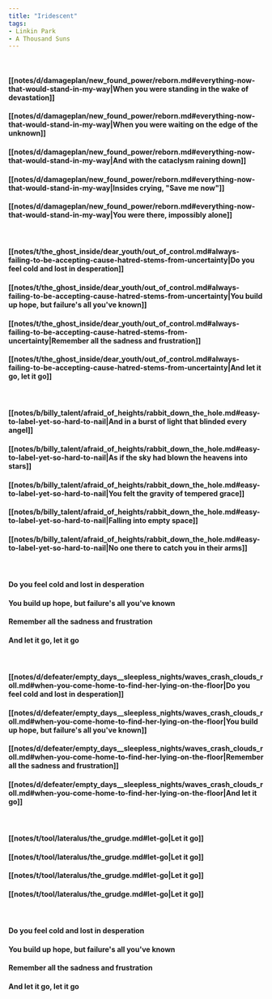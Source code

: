 ```yaml
---
title: "Iridescent"
tags:
- Linkin Park
- A Thousand Suns
---
```

&nbsp;
#### [[notes/d/damageplan/new_found_power/reborn.md#everything-now-that-would-stand-in-my-way|When you were standing in the wake of devastation]]
#### [[notes/d/damageplan/new_found_power/reborn.md#everything-now-that-would-stand-in-my-way|When you were waiting on the edge of the unknown]]
#### [[notes/d/damageplan/new_found_power/reborn.md#everything-now-that-would-stand-in-my-way|And with the cataclysm raining down]]
#### [[notes/d/damageplan/new_found_power/reborn.md#everything-now-that-would-stand-in-my-way|Insides crying, "Save me now"]]
#### [[notes/d/damageplan/new_found_power/reborn.md#everything-now-that-would-stand-in-my-way|You were there, impossibly alone]]
&nbsp;
#### [[notes/t/the_ghost_inside/dear_youth/out_of_control.md#always-failing-to-be-accepting-cause-hatred-stems-from-uncertainty|Do you feel cold and lost in desperation]]
#### [[notes/t/the_ghost_inside/dear_youth/out_of_control.md#always-failing-to-be-accepting-cause-hatred-stems-from-uncertainty|You build up hope, but failure's all you've known]]
#### [[notes/t/the_ghost_inside/dear_youth/out_of_control.md#always-failing-to-be-accepting-cause-hatred-stems-from-uncertainty|Remember all the sadness and frustration]]
#### [[notes/t/the_ghost_inside/dear_youth/out_of_control.md#always-failing-to-be-accepting-cause-hatred-stems-from-uncertainty|And let it go, let it go]]
&nbsp;
#### [[notes/b/billy_talent/afraid_of_heights/rabbit_down_the_hole.md#easy-to-label-yet-so-hard-to-nail|And in a burst of light that blinded every angel]]
#### [[notes/b/billy_talent/afraid_of_heights/rabbit_down_the_hole.md#easy-to-label-yet-so-hard-to-nail|As if the sky had blown the heavens into stars]]
#### [[notes/b/billy_talent/afraid_of_heights/rabbit_down_the_hole.md#easy-to-label-yet-so-hard-to-nail|You felt the gravity of tempered grace]]
#### [[notes/b/billy_talent/afraid_of_heights/rabbit_down_the_hole.md#easy-to-label-yet-so-hard-to-nail|Falling into empty space]]
#### [[notes/b/billy_talent/afraid_of_heights/rabbit_down_the_hole.md#easy-to-label-yet-so-hard-to-nail|No one there to catch you in their arms]]
&nbsp;
#### Do you feel cold and lost in desperation
#### You build up hope, but failure's all you've known
#### Remember all the sadness and frustration
#### And let it go, let it go
&nbsp;
#### [[notes/d/defeater/empty_days__sleepless_nights/waves_crash_clouds_roll.md#when-you-come-home-to-find-her-lying-on-the-floor|Do you feel cold and lost in desperation]]
#### [[notes/d/defeater/empty_days__sleepless_nights/waves_crash_clouds_roll.md#when-you-come-home-to-find-her-lying-on-the-floor|You build up hope, but failure's all you've known]]
#### [[notes/d/defeater/empty_days__sleepless_nights/waves_crash_clouds_roll.md#when-you-come-home-to-find-her-lying-on-the-floor|Remember all the sadness and frustration]]
#### [[notes/d/defeater/empty_days__sleepless_nights/waves_crash_clouds_roll.md#when-you-come-home-to-find-her-lying-on-the-floor|And let it go]]
&nbsp;
#### [[notes/t/tool/lateralus/the_grudge.md#let-go|Let it go]]
#### [[notes/t/tool/lateralus/the_grudge.md#let-go|Let it go]]
#### [[notes/t/tool/lateralus/the_grudge.md#let-go|Let it go]]
#### [[notes/t/tool/lateralus/the_grudge.md#let-go|Let it go]]
&nbsp;
#### Do you feel cold and lost in desperation
#### You build up hope, but failure's all you've known
#### Remember all the sadness and frustration
#### And let it go, let it go
